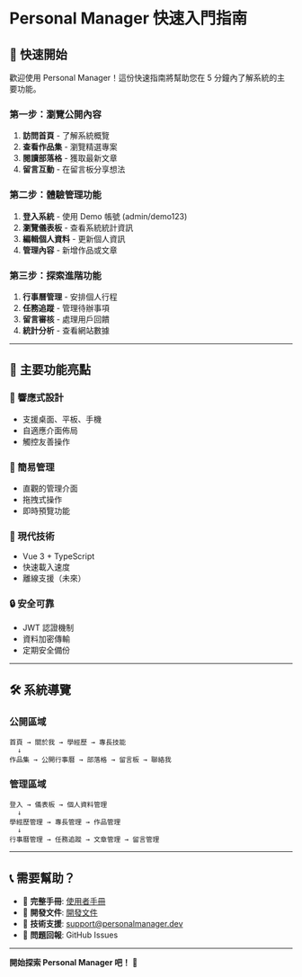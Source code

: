 # Personal Manager 快速入門指南

## 🚀 快速開始

歡迎使用 Personal Manager！這份快速指南將幫助您在 5 分鐘內了解系統的主要功能。

### 第一步：瀏覽公開內容
1. **訪問首頁** - 了解系統概覽
2. **查看作品集** - 瀏覽精選專案
3. **閱讀部落格** - 獲取最新文章
4. **留言互動** - 在留言板分享想法

### 第二步：體驗管理功能
1. **登入系統** - 使用 Demo 帳號 (admin/demo123)
2. **瀏覽儀表板** - 查看系統統計資訊
3. **編輯個人資料** - 更新個人資訊
4. **管理內容** - 新增作品或文章

### 第三步：探索進階功能
1. **行事曆管理** - 安排個人行程
2. **任務追蹤** - 管理待辦事項
3. **留言審核** - 處理用戶回饋
4. **統計分析** - 查看網站數據

---

## 🎯 主要功能亮點

### 📱 響應式設計
- 支援桌面、平板、手機
- 自適應介面佈局
- 觸控友善操作

### 🔧 簡易管理
- 直觀的管理介面
- 拖拽式操作
- 即時預覽功能

### 🚀 現代技術
- Vue 3 + TypeScript
- 快速載入速度
- 離線支援（未來）

### 🔒 安全可靠
- JWT 認證機制
- 資料加密傳輸
- 定期安全備份

---

## 🛠️ 系統導覽

### 公開區域
```
首頁 → 關於我 → 學經歷 → 專長技能
  ↓
作品集 → 公開行事曆 → 部落格 → 留言板 → 聯絡我
```

### 管理區域
```
登入 → 儀表板 → 個人資料管理
  ↓
學經歷管理 → 專長管理 → 作品管理
  ↓
行事曆管理 → 任務追蹤 → 文章管理 → 留言管理
```

---

## 📞 需要幫助？

- 📖 **完整手冊**: [使用者手冊](./user-manual.md)
- 🔧 **開發文件**: [開發文件](./development-guide.md)
- 💬 **技術支援**: support@personalmanager.dev
- 🐛 **問題回報**: GitHub Issues

---

**開始探索 Personal Manager 吧！** 🎉